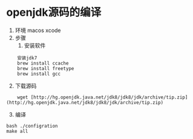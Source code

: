 # openjdk源码的编译

1. 环境
   macos
   xcode
2. 步骤  
   1. 安装软件
```
    安装jdk7
    brew install ccache  
    brew install freetype
    brew install gcc
```
   2. 下载源码
```
    wget [http://hg.openjdk.java.net/jdk8/jdk8/jdk/archive/tip.zip](http://hg.openjdk.java.net/jdk8/jdk8/jdk/archive/tip.zip)
```   
   3. 编译
```
bash ./configration
make all
```


